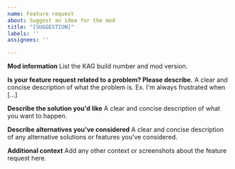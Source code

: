 ```yaml
---
name: Feature request
about: Suggest an idea for the mod
title: "[SUGGESTION]"
labels: ''
assignees: ''

---
```


**Mod information**
List the KAG build number and mod version.

**Is your feature request related to a problem? Please describe.**
A clear and concise description of what the problem is. Ex. I'm always frustrated when [...]

**Describe the solution you'd like**
A clear and concise description of what you want to happen.

**Describe alternatives you've considered**
A clear and concise description of any alternative solutions or features you've considered.

**Additional context**
Add any other context or screenshots about the feature request here.
